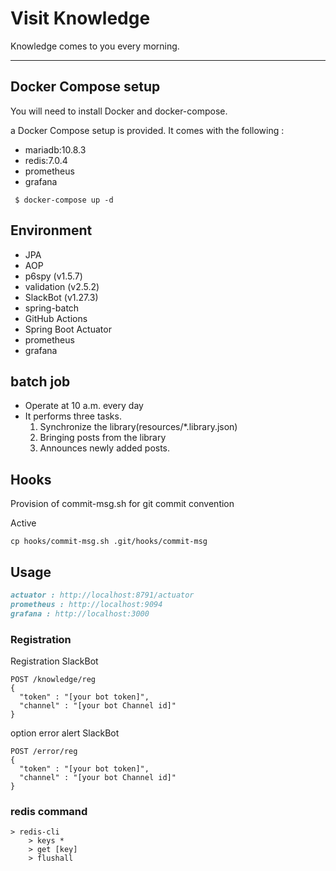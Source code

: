 # Visit Knowledge

Knowledge comes to you every morning.

---

## Docker Compose setup
You will need to install Docker and docker-compose.

a Docker Compose setup is provided. It comes with the following :

- mariadb:10.8.3
- redis:7.0.4
- prometheus
- grafana

```
 $ docker-compose up -d
```


## Environment
- JPA
- AOP
- p6spy (v1.5.7)
- validation (v2.5.2)
- SlackBot (v1.27.3)
- spring-batch
- GitHub Actions
- Spring Boot Actuator
- prometheus
- grafana

## batch job
- Operate at 10 a.m. every day
- It performs three tasks.
  1) Synchronize the library(resources/*.library.json) 
  2) Bringing posts from the library
  3) Announces newly added posts.


## Hooks
Provision of commit-msg.sh for git commit convention

Active
```
cp hooks/commit-msg.sh .git/hooks/commit-msg
```


## Usage
```markdown
actuator : http://localhost:8791/actuator  
prometheus : http://localhost:9094
grafana : http://localhost:3000 
```

### Registration
Registration SlackBot
```
POST /knowledge/reg
{
  "token" : "[your bot token]",
  "channel" : "[your bot Channel id]"
}
```

option error alert SlackBot
```
POST /error/reg
{
  "token" : "[your bot token]",
  "channel" : "[your bot Channel id]"
}
```

### redis command
```
> redis-cli 
    > keys * 
    > get [key]
    > flushall 
```